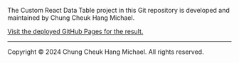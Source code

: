 The Custom React Data Table project in this Git repository is developed and maintained by Chung Cheuk Hang Michael.

[Visit the deployed GitHub Pages for the result.](https://blackr1234.github.io/custom-react-data-table/#/)

---

Copyright © 2024 Chung Cheuk Hang Michael. All rights reserved.
